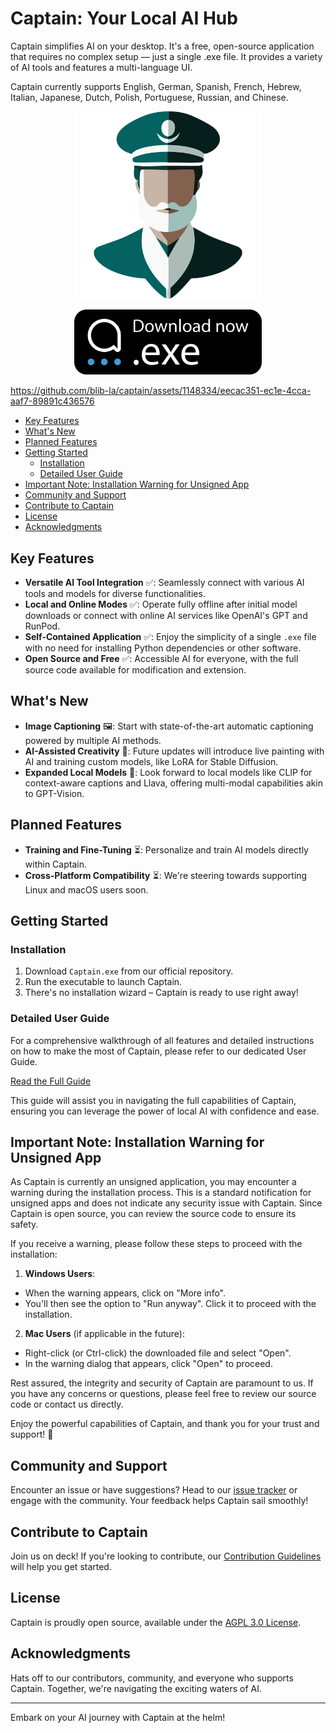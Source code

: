 # Captain: Your Local AI Hub

Captain simplifies AI on your desktop. It's a free, open-source application that requires no complex setup — just a single .exe file. It provides a variety of AI tools and features a multi-language UI.

Captain currently supports English, German, Spanish, French, Hebrew, Italian, Japanese, Dutch, Polish, Portuguese, Russian, and Chinese.

<p align="center">
    <img src="./docs/logo.png" alt="Download Captain" width="300">
</p>

<p align="center">
  <a href="https://github.com/blib-la/captain/releases/download/v1.0.0-beta.3/Captain.Setup.1.0.0-beta.3.exe">
    <img src="./docs/download.svg" alt="Download Captain" width="300">
  </a>
</p>


https://github.com/blib-la/captain/assets/1148334/eecac351-ec1e-4cca-aaf7-89891c436576

<!-- toc -->

- [Key Features](#key-features)
- [What's New](#whats-new)
- [Planned Features](#planned-features)
- [Getting Started](#getting-started)
  * [Installation](#installation)
  * [Detailed User Guide](#detailed-user-guide)
- [Important Note: Installation Warning for Unsigned App](#important-note-installation-warning-for-unsigned-app)
- [Community and Support](#community-and-support)
- [Contribute to Captain](#contribute-to-captain)
- [License](#license)
- [Acknowledgments](#acknowledgments)

<!-- tocstop -->

## Key Features

- **Versatile AI Tool Integration** ✅: Seamlessly connect with various AI tools and models for diverse functionalities.
- **Local and Online Modes** ✅: Operate fully offline after initial model downloads or connect with online AI services like OpenAI's GPT and RunPod.
- **Self-Contained Application** ✅: Enjoy the simplicity of a single `.exe` file with no need for installing Python dependencies or other software.
- **Open Source and Free** ✅: Accessible AI for everyone, with the full source code available for modification and extension.

## What's New

- **Image Captioning** 🖼️: Start with state-of-the-art automatic captioning powered by multiple AI methods.
- **AI-Assisted Creativity** 🎨: Future updates will introduce live painting with AI and training custom models, like LoRA for Stable Diffusion.
- **Expanded Local Models** 🧠: Look forward to local models like CLIP for context-aware captions and Llava, offering multi-modal capabilities akin to GPT-Vision.

## Planned Features

- **Training and Fine-Tuning** ⏳: Personalize and train AI models directly within Captain.
- **Cross-Platform Compatibility** ⏳: We're steering towards supporting Linux and macOS users soon.

## Getting Started

### Installation

1. Download `Captain.exe` from our official repository.
2. Run the executable to launch Captain.
3. There's no installation wizard – Captain is ready to use right away!

### Detailed User Guide

For a comprehensive walkthrough of all features and detailed instructions on how to make the most of Captain, please refer to our dedicated User Guide.

[Read the Full Guide](./docs/GUIDE.md)

This guide will assist you in navigating the full capabilities of Captain, ensuring you can leverage the power of local AI with confidence and ease.

## Important Note: Installation Warning for Unsigned App

As Captain is currently an unsigned application, you may encounter a warning during the installation process. This is a standard notification for unsigned apps and does not indicate any security issue with Captain. Since Captain is open source, you can review the source code to ensure its safety.

If you receive a warning, please follow these steps to proceed with the installation:

1. **Windows Users**:
  - When the warning appears, click on "More info".
  - You'll then see the option to "Run anyway". Click it to proceed with the installation.

2. **Mac Users** (if applicable in the future):
  - Right-click (or Ctrl-click) the downloaded file and select "Open".
  - In the warning dialog that appears, click "Open" to proceed.

Rest assured, the integrity and security of Captain are paramount to us. If you have any concerns or questions, please feel free to review our source code or contact us directly.

Enjoy the powerful capabilities of Captain, and thank you for your trust and support! 🚀


## Community and Support

Encounter an issue or have suggestions? Head to our [issue tracker](https://github.com/blib-la/captain/issues) or engage with the community. Your feedback helps Captain sail smoothly!

## Contribute to Captain

Join us on deck! If you're looking to contribute, our [Contribution Guidelines](./.github/CONTRIBUTING.md) will help you get started.

## License

Captain is proudly open source, available under the [AGPL 3.0 License](./LICENSE).

## Acknowledgments

Hats off to our contributors, community, and everyone who supports Captain. Together, we're navigating the exciting waters of AI.

---

Embark on your AI journey with Captain at the helm!

